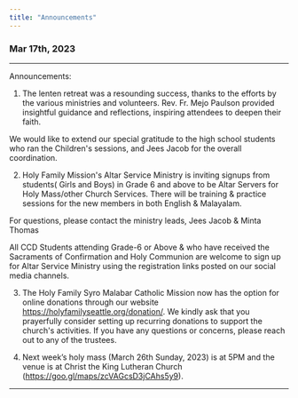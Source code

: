 ```yaml
---
title: "Announcements"
---
```


### Mar 17th, 2023
---

Announcements:

1. The lenten retreat was a resounding success, thanks to the efforts by the various ministries
and volunteers. Rev. Fr. Mejo Paulson provided insightful guidance and reflections,
inspiring attendees to deepen their faith.

We would like to extend our special gratitude to the high school students who ran the
Children's sessions, and Jees Jacob for the overall coordination.

2. Holy Family Mission's Altar Service Ministry is inviting signups from students( Girls and Boys) 
in Grade 6 and above to be Altar Servers for Holy Mass/other Church Services. 
There will be training & practice sessions for the new members in both English & Malayalam.

For questions, please contact the ministry leads, Jees Jacob & Minta Thomas

All CCD Students attending Grade-6 or Above & who have received the Sacraments of Confirmation
and Holy Communion are welcome to sign up for Altar Service Ministry using the registration
links posted on our social media channels.

3. The Holy Family Syro Malabar Catholic Mission now has the option for online donations
through our website https://holyfamilyseattle.org/donation/. 
We kindly ask that you prayerfully consider setting up recurring donations to support the church's activities.
If you have any questions or concerns, please reach out to any of the trustees.

4. Next week’s holy mass (March 26th Sunday, 2023) is at 5PM and the venue is at
Christ the King Lutheran Church (https://goo.gl/maps/zcVAGcsD3jCAhs5y9).
---
